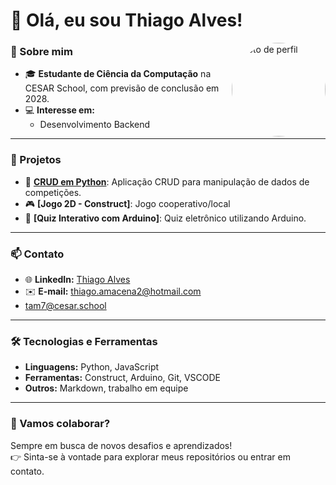 # 👋 Olá, eu sou Thiago Alves!  

<img align="right" src="https://github.com/username.png" alt="Foto de perfil" width="150" style="border-radius: 50%;"/>

### 🌟 Sobre mim  
- 🎓 **Estudante de Ciência da Computação** na CESAR School, com previsão de conclusão em 2028.  
- 💻 **Interesse em:**  
  - Desenvolvimento Backend  

---

### 🚀 Projetos  
- 🔗 **[CRUD em Python](https://github.com/Artur-Antunes-1/Projeto-FP)**: Aplicação CRUD para manipulação de dados de competições.  
- 🎮 **[Jogo 2D - Construct]**: Jogo cooperativo/local  
- 🤖 **[Quiz Interativo com Arduino]**: Quiz eletrônico utilizando Arduino.

---

### 📫 Contato  
- 🌐 **LinkedIn:** [Thiago Alves]([https://.com/in/seu-perfil-linkedin](https://www.linkedin.com/in/thiago-alves-computação/))  
- ✉️ **E-mail:** thiago.amacena2@hotmail.com
- tam7@cesar.school 

---

### 🛠️ Tecnologias e Ferramentas  
- **Linguagens:** Python, JavaScript  
- **Ferramentas:** Construct, Arduino, Git, VSCODE  
- **Outros:** Markdown, trabalho em equipe  

---


### 🌟 Vamos colaborar?  
Sempre em busca de novos desafios e aprendizados!  
👉 Sinta-se à vontade para explorar meus repositórios ou entrar em contato.
